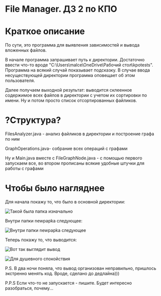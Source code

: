 # File Manager. ДЗ 2 по КПО

# Краткое описание

По сути, это программа для выявления зависимостей и вывода вложенных файлов.

В начале программа запрашивает путь к директории. Достаточно ввести что-то вроде "C:\Users\malce\OneDrive\Рабочий стол\kpotests". Программа на всякий случай показывает подсказку. В случае ввода несуществующей директории программа оповещает об этом пользователя.

Далее получаем выходной результат: выводится склеенное содержимое всех файлов в директории с учетом их сортировки по имени. Ну и потом просто список отсортированных файликов.

# ?Структура?

FilesAnalyzer.java - анализ файликов в директории и построение графа по ним

GraphOperations.java- собрание всех операций с графами

Ну и Main.java вместе с FileGraphNode.java - с помощью первого запускаем все, во втором прописаны всякие удобные штучки для работы с графами

# Чтобы было нагляднее

Для начала покажу то, что было в основной директории:

![Такой была папка изначально](https://sun9-44.userapi.com/impg/BKQwM1FZvOu1DB9r7SZPOdgOaMrlWLL8FoLmAw/jRMP7YoS1Tg.jpg?size=786x130&quality=96&sign=e3183ee931a3e0ab84fc65da5882feea&type=album)

Внутри папки newpapka следующее:

![Внутри папки newpapka следующее](https://sun9-67.userapi.com/impg/qoFHT0OxeohAyixaJYPDNbGUQo0iF85D8vMY4Q/Qfx0f41Ztp0.jpg?size=271x91&quality=96&sign=581e154d85f54d1c8cfeb8fc41d43976&type=album)

Теперь покажу то, что выводится:

![Вот так выглядит вывод](https://sun9-26.userapi.com/impg/hFpYGw6UMCS7CTAkfDZmoOjtSWRroYe0tWa13g/GIfnY2QWjmg.jpg?size=800x305&quality=96&sign=6a5a56d9998555f07fedb6ab55734a7b&type=album)



![Для душевного спокойствия](https://i.pinimg.com/736x/ed/ff/cd/edffcdb5dee2f4d4c534c3d3f5291ebb.jpg?size=675x1200&quality=95&sign=c6d073da5ccc4919bb11e3dc0d96bfe7&type=album "Для душевного спокойствия")

P.S. В два ночи поняла, что вывод организован неправильно, пришлось экстренно менять код. Вроде, сделано до дедлайна)))

P.P.S Если что-то не запускается - пишите. Будет интересно разобраться, почему...
